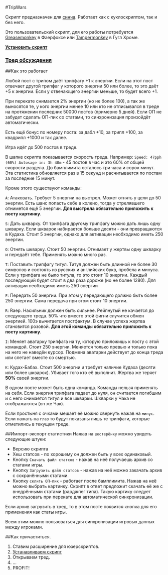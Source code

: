#TripWars

Скрипт предназначен для [синча](http://syn-ch.com/). Работает как с куклоскриптом, так и без него.

Это пользовательский скрипт, для его работы потребуется [Greasemonkey](https://addons.mozilla.org/ru/firefox/addon/greasemonkey/) в Фаерфоксе или [Tampermonkey](https://chrome.google.com/webstore/detail/tampermonkey/dhdgffkkebhmkfjojejmpbldmpobfkfo?hl=ru) в Гугл Хроме.

**[Установить скрипт](https://github.com/desudesutalk/randomtrash/raw/master/tripwars/tripwars.user.js)**

### [Тред обсуждения](http://syn-ch.com/s/res/177.html)

##Как это работает

Любой пост с трипом даёт трипфагу +1 к энергии. Если на этот пост отвечает другой трипфаг у которого энергии 50 или более, то это даёт +5 к энергии. Если у отвечающего энергии меньше, то будет всего +1.

При перекате снимается 2% энергии (но не более 100), а так же выносятся те, у кого энергии менее 10 или кто не отписывался в треде на протяжении последних 50000 постов (примерно 5 дней). Если ОП не забудет сделать ОП-пик со статами, то синхронизация произойдёт автоматически.

Есть ещё бонус по номеру поста: за дабл +10, за трипл +100, за квадрипл +1000 и так далее.

Игра идёт до 500 постов в треде. 

В шапке скрипта показывается скорость треда. Например: `Speed: 47pph (60%) Autosage in: 3h 40m` - 45 постов в час и это 60% от общей скорости раздела. До бамплимита осталось три часа и сорок минут. Эта статистика обновляется раз в 15 секунд и расчитывается по постам за последние 15 минут.

Кроме этого существуют команды:

`A`: Атаковать. Требует 5 энергии на выстрел. Может отнять у цели до 50 энергии. Есть шанс попасть себе в колено, тогда у стрелявшего отнимется ещё 5 энергии. **Для выстрела обязательно приложить к посту картинку**.

`S`: Дать шкварку. От трипфага другому трипфагу можно дать лишь одну шкварку. Если шкварок набирается больше десяти - они превращаются в Кудаха. Стоит 5 энергии, однако для активации необходимо иметь 250 энергии.

`O`: Отнять шкварку. Стоит 50 энергии. Отнимает у жертвы одну шкварку и передаёт тебе. Применять можно много раз.

`T`: Поставить трипфагу титул. Титул должен быть длинной не более 30 символов и состоять из русских и английских букв, пробела и минуса. Если у трипфага не было титула, то это стоит 10 энергии. Каждый последующий будет стоит в два раза дороже (но не более 1280). Для активации необходимо иметь 250 энергии

`F`: Передать 50 энергии. При этом у передающего должно быть более 250 энергии. Сама передача при этом стоит 10 энергии.

`R`: Raep. Насильник должен быть сильнее. Рейпнутый не качается до следующего треда. 50% что вместо этой фигни случится обмен энергией. 100э вычитается постфактум. В случае успеха жертва становится розовой. **Для этой команды обязательно приложить к посту картинку**.

`I`: Меняет аватарку трипфага на ту, которую приложишь к посту с этой командой. Стоит 250 энергии. Меняется только превью и только пока на него не наведён курсор. Подмена аватарки действует до конца треда или слетает вместе со смертью.

`K`: Кудах-Бабах. Стоит 500 энергии и требует наличие Кудаха (десяти или более шкварок). Убивает того кто её выполнит. Жертва же теряет **50%** своей энергии.

В одном посте может быть одна команда. Команды нельзя применять на себя. Если энергия трипфага падает до нуля, он считается погибшим и с него снимается титул и все шкварки. Шкварки у Чака не отображаются (он же Чак).

Если простыня с очками мешает её можно свернуть нажав на `минус`. Если нажать на `глаз` то будут показаны лишь те трипфаги, которые отметились в текущем треде.

##Импорт-экспорт статистики
Нажав на `шестерёнку` можно увидеть следующие штуки:

- Версию скрипта
- Хеш статсов - по хорошему он должен быть у всех одинаковый.
- Кнопку `Скачать файл статсов` - нажав на неё получаешь архив со статами игры.
- Кнопку `Загрузить файл статсов` - нажав на неё можно закачать архив с сохранёнными статами.
- Кнопку `склить ОП-пик` - работает после бамплимита. Нажав на неё можно выбрать картинку. Скрипт в ответ предложит скачать её же с внедрёнными статами (рарджпег типа). Такую картику следует использовать при перекате для автоматической синхронизации.

Если архив загрузить в тред, то в этом посте появится кнопка для его применения как статы игры.

Всем этим можно пользоваться для синхронизации игровых данных между игроками.

##Как причаститься.
1. Ставим расширение для юзерскриптов.
2. [Устанавливаем скрипт](https://github.com/desudesutalk/randomtrash/raw/master/tripwars/tripwars.user.js)
3. Открываем тред. 
4. ...
5. PROFIT!
